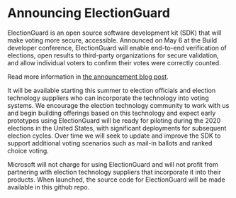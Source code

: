 
# Announcing ElectionGuard

ElectionGuard is an open source software development kit (SDK) that will make voting more secure, accessible. Announced on May 6 at the Build developer conference, ElectionGuard will enable end-to-end verification of elections, open results to third-party organizations for secure validation, and allow individual voters to confirm their votes were correctly counted.

Read more information in [the announcement blog post](https://blogs.microsoft.com/on-the-issues/?p=63211).

It will be available starting this summer to election officials and election technology suppliers who can incorporate the technology into voting systems. We encourage the election technology community to work with us and begin building offerings based on this technology and expect early prototypes using ElectionGuard will be ready for piloting during the 2020 elections in the United States, with significant deployments for subsequent election cycles. Over time we will seek to update and improve the SDK to support additional voting scenarios such as mail-in ballots and ranked choice voting. 

Microsoft will not charge for using ElectionGuard and will not profit from partnering with election technology suppliers that incorporate it into their products. When launched, the source code for ElectionGuard will be made available in this github repo.
